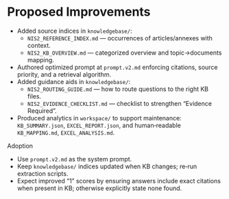 # Proposed Improvements

- Added source indices in `knowledgebase/`:
  - `NIS2_REFERENCE_INDEX.md` — occurrences of articles/annexes with context.
  - `NIS2_KB_OVERVIEW.md` — categorized overview and topic→documents mapping.
- Authored optimized prompt at `prompt.v2.md` enforcing citations, source priority, and a retrieval algorithm.
- Added guidance aids in `knowledgebase/`:
  - `NIS2_ROUTING_GUIDE.md` — how to route questions to the right KB files.
  - `NIS2_EVIDENCE_CHECKLIST.md` — checklist to strengthen “Evidence Required”.
- Produced analytics in `workspace/` to support maintenance: `KB_SUMMARY.json`, `EXCEL_REPORT.json`, and human‑readable `KB_MAPPING.md`, `EXCEL_ANALYSIS.md`.

Adoption
- Use `prompt.v2.md` as the system prompt.
- Keep `knowledgebase/` indices updated when KB changes; re‑run extraction scripts.
- Expect improved “1” scores by ensuring answers include exact citations when present in KB; otherwise explicitly state none found.
